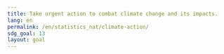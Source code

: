 ```yaml
---
title: Take urgent action to combat climate change and its impacts.
lang: en
permalink: /en/statistics_nat/climate-action/
sdg_goal: 13
layout: goal
---
```


